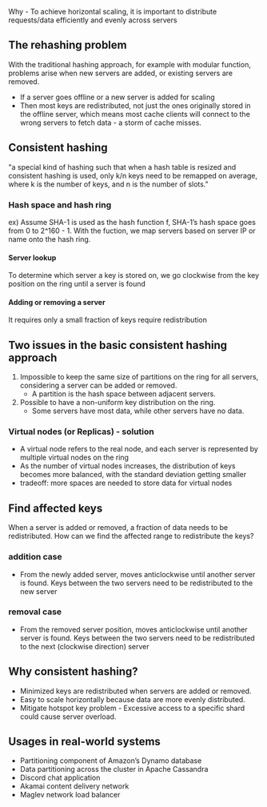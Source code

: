 Why - To achieve horizontal scaling, it is important to distribute requests/data efficiently and evenly across servers

## The rehashing problem
With the traditional hashing approach, for example with modular function, problems arise when new servers are added, or existing servers are removed. 
- If a server goes offline or a new server is added for scaling
- Then most keys are redistributed, not just the ones originally stored in the offline server, which means most cache clients will
connect to the wrong servers to fetch data - a storm of cache misses.

## Consistent hashing
"a special kind of hashing such that when a hash table is resized and consistent hashing is used, only k/n keys need to be remapped on average, where k is the number of keys, and n is the number of slots."

### Hash space and hash ring
ex) Assume SHA-1 is used as the hash function f, SHA-1’s hash space goes from 0 to 2^160 - 1. With the fuction, we map servers based on server IP or name onto the hash ring.

#### Server lookup
To determine which server a key is stored on, we go clockwise from the key position on the ring until a server is found
#### Adding or removing a server
It requires only a small fraction of keys require redistribution

## Two issues in the basic consistent hashing approach
1. Impossible to keep the same size of partitions on the ring for all servers, considering a server can be added or removed.
   - A partition is the hash space between adjacent servers.
2. Possible to have a non-uniform key distribution on the ring.
   - Some servers have most data, while other servers have no data.

### Virtual nodes (or Replicas) - solution
- A virtual node refers to the real node, and each server is represented by multiple virtual nodes on the ring
- As the number of virtual nodes increases, the distribution of keys becomes more balanced, with the standard deviation getting smaller
- tradeoff: more spaces are needed to store data for virtual nodes

## Find affected keys
When a server is added or removed, a fraction of data needs to be redistributed. How can we find the affected range to redistribute the keys?

### addition case 
- From the newly added server, moves anticlockwise until another server is found. Keys between the two servers need to be redistributed to the new server
### removal case 
- From the removed server position, moves anticlockwise until another server is found. Keys between the two servers need to be redistributed to the next (clockwise direction) server


## Why consistent hashing?
- Minimized keys are redistributed when servers are added or removed.
- Easy to scale horizontally because data are more evenly distributed.
- Mitigate hotspot key problem - Excessive access to a specific shard could cause server overload.

## Usages in real-world systems
- Partitioning component of Amazon’s Dynamo database
- Data partitioning across the cluster in Apache Cassandra
- Discord chat application
- Akamai content delivery network
- Maglev network load balancer
